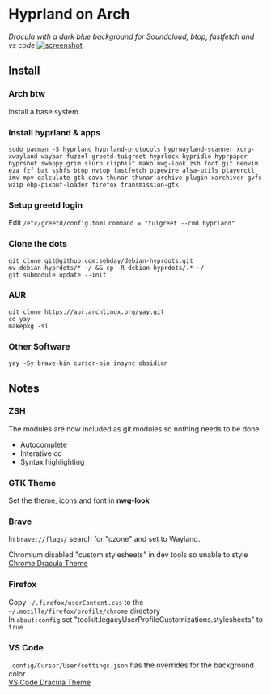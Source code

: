 # Hyprland on Arch

*Dracula with a dark blue background for Soundcloud, btop, fastfetch and vs code*
[![screenshot](https://raw.githubusercontent.com/sebday/debian-hyprdots/refs/heads/dracula/.config/hypr/hypr_dracula_screenshot1.png)](https://raw.githubusercontent.com/sebday/debian-hyprdots/refs/heads/dracula/.config/hypr/hypr_dracula_screenshot1.png)

## Install 

### Arch btw

Install a base system.

### Install hyprland & apps
```
sudo pacman -S hyprland hyprland-protocols hyprwayland-scanner xorg-xwayland waybar fuzzel greetd-tuigreet hyprlock hypridle hyprpaper hyprshot swappy grim slurp cliphist mako nwg-look zsh foot git neovim eza fzf bat sshfs btop nvtop fastfetch pipewire alsa-utils playerctl imv mpv qalculate-gtk cava thunar thunar-archive-plugin xarchiver gvfs wzip ebp-pixbuf-loader firefox transmission-gtk
```

### Setup greetd login

Edit `/etc/greetd/config.toml`
`command = "tuigreet --cmd hyprland"`

### Clone the dots
```
git clone git@github.com:sebday/debian-hyprdots.git
mv debian-hyprdots/* ~/ && cp -R debian-hyprdots/.* ~/
git submodule update --init
```

### AUR
```
git clone https://aur.archlinux.org/yay.git
cd yay
makepkg -si
```

### Other Software
`yay -Sy brave-bin cursor-bin insync obsidian`

## Notes

### ZSH

The modules are now included as git modules so nothing needs to be done

- Autocomplete
- Interative cd
- Syntax highlighting

### GTK Theme

Set the theme, icons and font in **nwg-look**

### Brave

In `brave://flags/` search for "ozone" and set to Wayland.

Chromium disabled "custom stylesheets" in dev tools so unable to style  
[Chrome Dracula Theme](https://chromewebstore.google.com/detail/dracula-chrome-theme/gfapcejdoghpoidkfodoiiffaaibpaem?hl=en-GB)

### Firefox

Copy `~/.firefox/userContent.css` to the `~/.mozilla/firefox/profile/chrome` directory  
In `about:config` set "toolkit.legacyUserProfileCustomizations.stylesheets" to `true`  

### VS Code

`.config/Cursor/User/settings.json` has the overrides for the background color  
[VS Code Dracula Theme](https://draculatheme.com/visual-studio-code)
